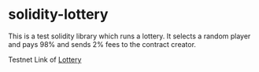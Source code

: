 # solidity-lottery

This is a test solidity library which runs a lottery. It selects a random player and pays 98% and sends 2% fees to the contract creator.

Testnet Link of [Lottery](https://testnet.snowtrace.io/address/0x3dC0e85Ba8be12dEbe987edAF79A6F6d2969C610#code)
